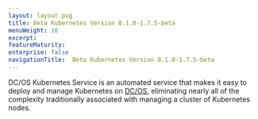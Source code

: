```yaml
---
layout: layout.pug
title: Beta Kubernetes Version 0.1.0-1.7.5-beta
menuWeight: 10
excerpt:
featureMaturity:
enterprise: false
navigationTitle:  Beta Kubernetes Version 0.1.0-1.7.5-beta
---
```


DC/OS Kubernetes Service is an automated service that makes it easy to deploy and manage Kubernetes on [DC/OS](https://mesosphere.com/product/), eliminating nearly all of the complexity traditionally associated with managing a cluster of Kubernetes nodes.
